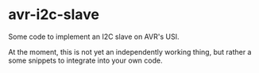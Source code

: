# avr-i2c-slave
Some code to implement an I2C slave on AVR's USI.

At the moment, this is not yet an independently working thing, but rather a some snippets to integrate into your own code.
